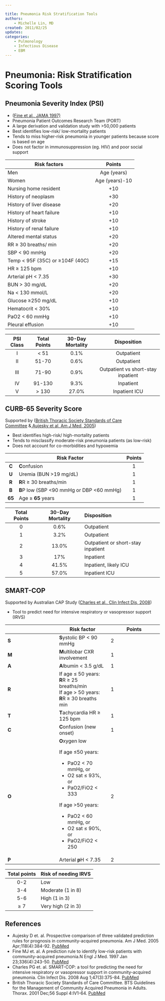 ```yaml
---

title: Pneumonia Risk Stratification Tools
authors:
    - Michelle Lin, MD
created: 2011/02/25
updates:
categories:
    - Pulmonology
    - Infectious Disease
    - EBM
---
```


# Pneumonia: Risk Stratification Scoring Tools

## Pneumonia Severity Index (PSI) 

- ([Fine et al., JAMA 1997)](http://www.ncbi.nlm.nih.gov/pubmed/?term=8995086)
- Pneumonia Patient Outcomes Research Team (PORT)
- A large derivation and validation study with >50,000 patients
- Best identifies low-risk/ low-mortality patients
- Tends to miss higher-risk pneumonia in younger patients because score is based on age 
- Does not factor in immunosuppression (eg. HIV) and poor social support 

| **Risk factors**                    |   **Points**   |
| ----------------------------------- | :------------: |
| Men                                 |   Age (years)  |
| Women                               | Age (years)-10 |
| Nursing home resident               |       +10      |
| History of neoplasm                 |       +30      |
| History of liver disease            |       +20      |
| History of heart failure            |       +10      |
| History of stroke                   |       +10      |
| History of renal failure            |       +10      |
| Altered mental status               |       +20      |
| RR ≥ 30 breaths/ min                |       +20      |
| SBP &lt; 90 mmHg                    |       +20      |
| Temp &lt; 95F (35C) or ≥104F (40C)  |       +15      |
| HR ≥ 125 bpm                        |       +10      |
| Arterial pH &lt; 7.35               |       +30      |
| BUN > 30 mg/dL                      |       +20      |
| Na &lt; 130 mmol/L                  |       +20      |
| Glucose ≥250 mg/dL                  |       +10      |
| Hematocrit &lt; 30%                 |       +10      |
| PaO2 &lt; 60 mmHg                   |       +10      |
| Pleural effusion                    |       +10      |

| **PSI Class** | **Total Points** | **30-Day Mortality** |           **Disposition**          |
| :-----------: | :--------------: | :------------------: | :--------------------------------: |
|       I       |      &lt; 51     |         0.1%         |             Outpatient             |
|       II      |       51-70      |         0.6%         |             Outpatient             |
|      III      |       71-90      |         0.9%         | Outpatient vs short-stay inpatient |
|       IV      |      91-130      |         9.3%         |              Inpatient             |
|       V       |       > 130      |         27.0%        |            Inpatient ICU           |

## CURB-65 Severity Score

Supported by ([British Thoracic Society Standards of Care Committee](http://www.ncbi.nlm.nih.gov/pubmed/?term=11713364) &[ ](http://www.ncbi.nlm.nih.gov/pubmed/?term=15808136)[Aujesky et al, Am J Med, 2005](http://www.ncbi.nlm.nih.gov/pubmed/?term=15808136)) 

- Best identifies high-risk/ high-mortality patients
- Tends to misclassify moderate-risk pneumonia patients (as low-risk) 
- Does not account for co-morbidities and hypoxemia

|        | **Risk Factor**                                 | **Points** |
| :----: | ----------------------------------------------- | :--------: |
|  **C** | **C**onfusion                                   |      1     |
|  **U** | Uremia (BUN >19 mg/dL)                          |      1     |
|  **R** | **R**R ≥ 30 breaths/min                         |      1     |
|  **B** | **B**P low (SBP &lt;90 mmHg or DBP &lt;60 mmHg) |      1     |
| **65** | Age ≥ **65** years                              |      1     |

| **Total Points** | **30-Day Mortality** | **Disposition**                    |
| :--------------: | :------------------: | :--------------------------------- |
|         0        |         0.6%         | Outpatient                         |
|         1        |         3.2%         | Outpatient                         |
|         2        |         13.0%        | Outpatient or short-stay inpatient |
|         3        |          17%         | Inpatient                          |
|         4        |         41.5%        | Inpatient, likely ICU              |
|         5        |         57.0%        | Inpatient ICU                      |

## SMART-COP

Supported by Australian CAP Study ([Charles et al., Clin Infect Dis, 2008](http://www.ncbi.nlm.nih.gov/pubmed/?term=18558884))

- Tool to predict need for intensive respiratory or vasopressor support (IRVS) 

<table>
<colgroup>
<col width="33%" />
<col width="33%" />
<col width="33%" />
</colgroup>
<thead>
<tr class="header">
<th><br />
</th>
<th><strong>Risk factor</strong></th>
<th><strong>Points</strong></th>
</tr>
</thead>
<tbody>
<tr class="odd">
<td><strong>S</strong></td>
<td><strong>S</strong>ystolic BP &lt; 90 mmHg</td>
<td>2</td>
</tr>
<tr class="even">
<td><strong>M</strong></td>
<td><strong>M</strong>ultilobar CXR involvement</td>
<td>1</td>
</tr>
<tr class="odd">
<td><strong>A</strong></td>
<td><strong>A</strong>lbumin &lt; 3.5 g/dL</td>
<td>1</td>
</tr>
<tr class="even">
<td><strong>R</strong></td>
<td>If age ≤ 50 years: <strong>R</strong>R ≥ 25 breaths/min <br />
If age &gt; 50 years: <strong>R</strong>R ≥ 30 breaths min <br />
</td>
<td>1</td>
</tr>
<tr class="odd">
<td><strong>T</strong></td>
<td><strong>T</strong>achycardia HR ≥ 125 bpm </td>
<td>1</td>
</tr>
<tr class="even">
<td><strong>C</strong></td>
<td><strong>C</strong>onfusion (new onset)</td>
<td>1<br />
</td>
</tr>
<tr class="odd">
<td><strong>O</strong></td>
<td><strong>O</strong>xygen low<br />

<p>If age ≤50 years: </p>
<ul>
<li>PaO2 &lt; 70 mmHg, or<br />
</li>
<li>O2 sat ≤ 93%, or<br />
</li>
<li>PaO2/FiO2 &lt; 333<br />
</li>
</ul>
<p>If age &gt;50 years:</p>
<ul>
<li>PaO2 &lt; 60 mmHg, or</li>
<li>O2 sat ≤ 90%, or </li>
<li>PaO2/FiO2 &lt; 250 </li>
</ul></td>
<td>2</td>
</tr>
<tr class="even">
<td><strong>P</strong></td>
<td>Arterial <strong>p</strong>H &lt; 7.35</td>
<td>2</td>
</tr>
</tbody>
</table>

| **Total points** | **Risk of needing IRVS** |
| :--------------: | ------------------------ |
|        0-2       | Low                      |
|        3-4       | Moderate (1 in 8)        |
|        5-6       | High (1 in 3)            |
|        ≥ 7       | Very high (2 in 3)       |

## References

- Aujesky D et. al. Prospective comparison of three validated prediction rules for prognosis in community-acquired pneumonia. Am J Med. 2005 Apr;118(4):384-92. [PubMed](http://www.ncbi.nlm.nih.gov/pubmed/?term=15808136)
- Fine MJ et. al. A prediction rule to identify low-risk patients with community-acquired pneumonia.N Engl J Med. 1997 Jan 23;336(4):243-50. [PubMed](http://www.ncbi.nlm.nih.gov/pubmed/?term=8995086)
- Charles PG et. al. SMART-COP: a tool for predicting the need for intensive respiratory or vasopressor support in community-acquired pneumonia. Clin Infect Dis. 2008 Aug 1;47(3):375-84. [PubMed](http://www.ncbi.nlm.nih.gov/pubmed/?term=18558884)
- British Thoracic Society Standards of Care Committee. BTS Guidelines for the Management of Community Acquired Pneumonia in Adults. Thorax. 2001 Dec;56 Suppl 4:IV1-64. [PubMed](http://www.ncbi.nlm.nih.gov/pubmed/?term=11713364)
